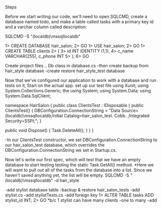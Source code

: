 Steps

Before we start writing our code, we'll need to open SQLCMD, create a database named todo, and make a table called tasks with a primary key id and a varchar column called description:

SQLCMD -S "(localdb)\mssqllocaldb"

1> CREATE DATABASE hair_salon; 2> GO 1> USE hair_salon; 2> GO 1> CREATE TABLE clients 2> ( 3> id INT IDENTITY (1,1), 4> c_name VARCHAR(255), c_phone INT 5> ); 6> GO

Create project files .. Db class in database.cs -then create backup from hair_style database -create restore hair_style_test database

Now that we've configured our application to work with a database and run tests on it, Start on the actual app. set up our test file using Xunit; using System.Collections.Generic; the using System; using System.Data; using System.Data.SqlClient;

namespace HairSalon { public class ClientsTest : IDisposable { public ClientsTest() { DBConfiguration.ConnectionString = "Data Source=(localdb)\mssqllocaldb;Initial Catalog=hair_salon_test. Cobb. ;Integrated Security=SSPI;"; }

public void Dispose()
{
  Task.DeleteAll();
}
}
}

-In our ClientsTest constructor, we set DBConfiguration.ConnectionString to our hair_salon_test database, which overrides the DBConfiguration.ConnectionString we set in Startup.cs.

Now let's write our first spec, which will test that we have an empty database to start testing
testing the static Task.GetAll() method. *Here we will want to pull out all of the tasks from the database into a list. Since we haven't saved anything yet, the list will be empty.
SQLCMD -S "(localdb)\mssqllocaldb" -d hair_style

-add stylist database table
-backup & restore hair_salon_tests
-add stylist.cs
-add stylistTests.cs
-add foreign key 1> ALTER TABLE tasks ADD stylist_id INT; 2> GO *b/c 1 stylist can have many clients -one to many
-add
